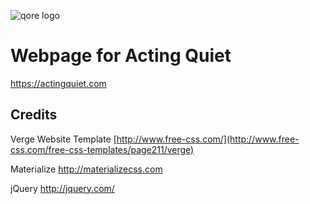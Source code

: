 ![qore logo](https://qore.no/res/logo-text-100.png)

# Webpage for Acting Quiet
https://actingquiet.com

## Credits

Verge Website Template [http://www.free-css.com/](http://www.free-css.com/free-css-templates/page211/verge)

Materialize
http://materializecss.com

jQuery
http://jquery.com/

